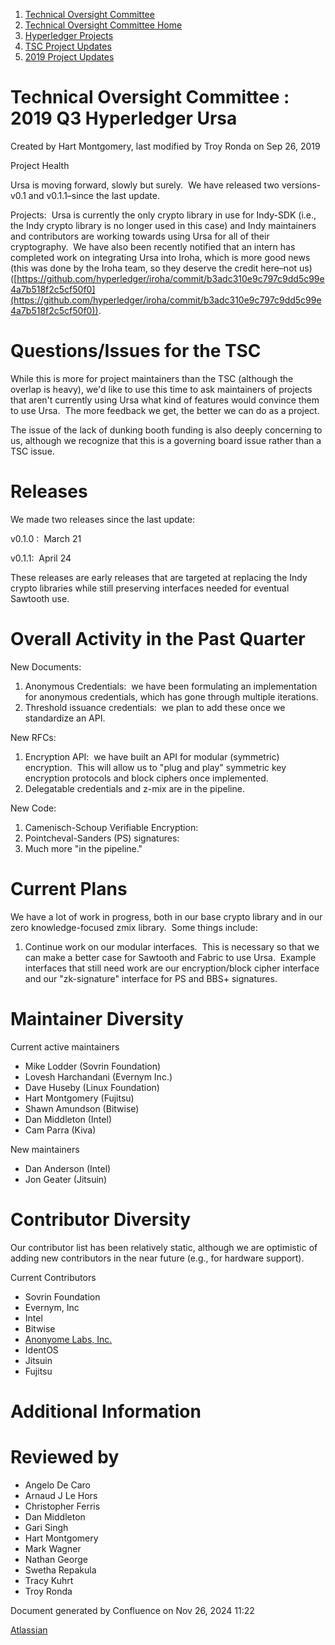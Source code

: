 1. [Technical Oversight Committee](index.html)
2. [Technical Oversight Committee Home](Technical-Oversight-Committee-Home_21430274.html)
3. [Hyperledger Projects](Hyperledger-Projects_21447704.html)
4. [TSC Project Updates](TSC-Project-Updates_21430854.html)
5. [2019 Project Updates](2019-Project-Updates_21447735.html)

# Technical Oversight Committee : 2019 Q3 Hyperledger Ursa

Created by Hart Montgomery, last modified by Troy Ronda on Sep 26, 2019

Project Health

Ursa is moving forward, slowly but surely.  We have released two versions-v0.1 and v0.1.1–since the last update. 

Projects:  Ursa is currently the only crypto library in use for Indy-SDK (i.e., the Indy crypto library is no longer used in this case) and Indy maintainers and contributors are working towards using Ursa for all of their cryptography.  We have also been recently notified that an intern has completed work on integrating Ursa into Iroha, which is more good news (this was done by the Iroha team, so they deserve the credit here–not us) ([https://github.com/hyperledger/iroha/commit/b3adc310e9c797c9dd5c99e4a7b518f2c5cf50f0](https://github.com/hyperledger/iroha/commit/b3adc310e9c797c9dd5c99e4a7b518f2c5cf50f0)).

# Questions/Issues for the TSC

While this is more for project maintainers than the TSC (although the overlap is heavy), we'd like to use this time to ask maintainers of projects that aren't currently using Ursa what kind of features would convince them to use Ursa.  The more feedback we get, the better we can do as a project.

The issue of the lack of dunking booth funding is also deeply concerning to us, although we recognize that this is a governing board issue rather than a TSC issue. 

# Releases

We made two releases since the last update:

v0.1.0 :  March 21

v0.1.1:  April 24

These releases are early releases that are targeted at replacing the Indy crypto libraries while still preserving interfaces needed for eventual Sawtooth use.

# Overall Activity in the Past Quarter

New Documents:

1. Anonymous Credentials:  we have been formulating an implementation for anonymous credentials, which has gone through multiple iterations.
2. Threshold issuance credentials:  we plan to add these once we standardize an API.

New RFCs:

1. Encryption API:  we have built an API for modular (symmetric) encryption.  This will allow us to "plug and play" symmetric key encryption protocols and block ciphers once implemented.
2. Delegatable credentials and z-mix are in the pipeline.

New Code:

1. Camenisch-Schoup Verifiable Encryption:
2. Pointcheval-Sanders (PS) signatures:
3. Much more "in the pipeline."

# Current Plans

We have a lot of work in progress, both in our base crypto library and in our zero knowledge-focused zmix library.  Some things include:

1. Continue work on our modular interfaces.  This is necessary so that we can make a better case for Sawtooth and Fabric to use Ursa.  Example interfaces that still need work are our encryption/block cipher interface and our "zk-signature" interface for PS and BBS+ signatures.

# Maintainer Diversity

Current active maintainers

- Mike Lodder (Sovrin Foundation)
- Lovesh Harchandani (Evernym Inc.)
- Dave Huseby (Linux Foundation)
- Hart Montgomery (Fujitsu)
- Shawn Amundson (Bitwise)
- Dan Middleton (Intel)
- Cam Parra (Kiva)

New maintainers

- Dan Anderson (Intel)
- Jon Geater (Jitsuin)

# Contributor Diversity

Our contributor list has been relatively static, although we are optimistic of adding new contributors in the near future (e.g., for hardware support).

Current Contributors

- Sovrin Foundation
- Evernym, Inc
- Intel
- Bitwise
- [Anonyome Labs, Inc.](https://anonyome.com/)
- IdentOS
- Jitsuin
- Fujitsu

# Additional Information

# Reviewed by

- Angelo De Caro
- Arnaud J Le Hors
- Christopher Ferris
- Dan Middleton
- Gari Singh
- Hart Montgomery
- Mark Wagner
- Nathan George
- Swetha Repakula
- Tracy Kuhrt
- Troy Ronda

Document generated by Confluence on Nov 26, 2024 11:22

[Atlassian](http://www.atlassian.com/)
